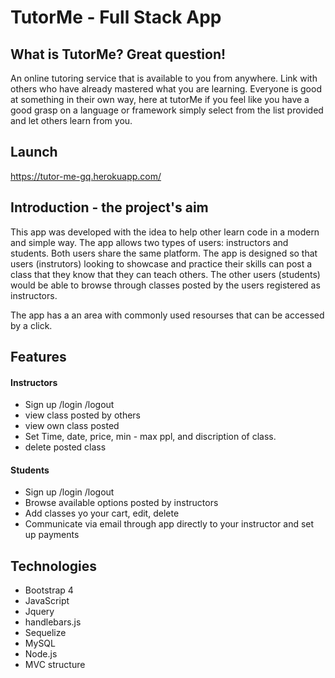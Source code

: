 # TutorMe - Full Stack App

## What is TutorMe? Great question!
An online tutoring service that is available to you from anywhere. Link with others who have already mastered what you are learning. Everyone is good at something in their own way, here at tutorMe if you feel like you have a good grasp on a language or framework simply select from the list provided and let others learn from you.

## Launch
https://tutor-me-gq.herokuapp.com/

## Introduction - the project's aim
This app was developed with the idea to help other learn code in a modern and simple way. The app allows two types of users: instructors and students. Both users share the same platform. The app is designed so that users (instrutors) looking to showcase and practice their skills can post a class that they know that they can teach others. The other users (students) would be able to browse through classes posted by the users registered as instructors.

The app has a an area with commonly used resourses that can be accessed by a click.

## Features
#### Instructors
* Sign up /login /logout
* view class posted by others 
* view own class posted
* Set Time, date, price, min - max ppl, and discription of class.
* delete posted class

#### Students
* Sign up /login /logout
* Browse available options posted by instructors
* Add classes yo your cart, edit, delete
* Communicate via email through app directly to your instructor and set up payments

## Technologies
- Bootstrap 4 
- JavaScript
- Jquery
- handlebars.js
- Sequelize 
- MySQL
- Node.js
- MVC structure
